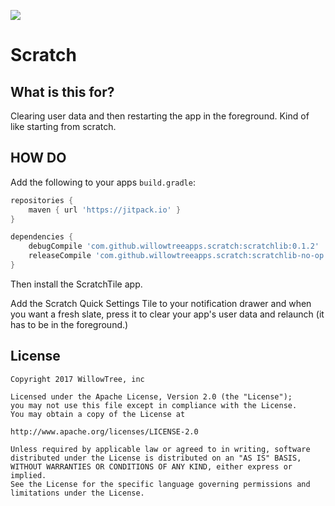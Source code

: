 [![](https://jitpack.io/v/willowtreeapps/scratch.svg)](https://jitpack.io/#willowtreeapps/scratch)

# Scratch

## What is this for?
Clearing user data and then restarting the app in the foreground. Kind of like starting from scratch. 

## HOW DO
Add the following to your apps `build.gradle`:
```groovy
repositories {
    maven { url 'https://jitpack.io' }
}
```
```groovy
dependencies {
    debugCompile 'com.github.willowtreeapps.scratch:scratchlib:0.1.2'
    releaseCompile 'com.github.willowtreeapps.scratch:scratchlib-no-op:0.1.2'
}
```

Then install the ScratchTile app. 

Add the Scratch Quick Settings Tile to your notification drawer and when you want a fresh slate, press it to clear your app's user data and relaunch (it has to be in the foreground.)

## License
    Copyright 2017 WillowTree, inc
    
    Licensed under the Apache License, Version 2.0 (the "License");
    you may not use this file except in compliance with the License.
    You may obtain a copy of the License at

    http://www.apache.org/licenses/LICENSE-2.0

    Unless required by applicable law or agreed to in writing, software
    distributed under the License is distributed on an "AS IS" BASIS,
    WITHOUT WARRANTIES OR CONDITIONS OF ANY KIND, either express or implied.
    See the License for the specific language governing permissions and
    limitations under the License.
